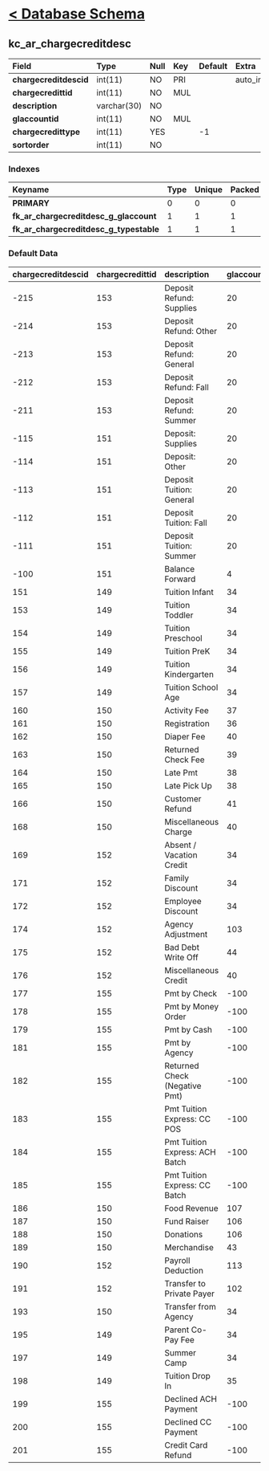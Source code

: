 # [< Database Schema](DatabaseSchema.md) #

## kc\_ar\_chargecreditdesc ##
| **Field** | Type | Null | Key | Default | Extra | Comment |
|:----------|:-----|:-----|:----|:--------|:------|:--------|
| **chargecreditdescid** | int(11) | NO   | PRI |         | auto\_increment |         |
| **chargecredittid** | int(11) | NO   | MUL |         |       |         |
| **description** | varchar(30) | NO   |     |         |       |         |
| **glaccountid** | int(11) | NO   | MUL |         |       |         |
| **chargecredittype** | int(11) | YES  |     | -1      |       |         |
| **sortorder** | int(11) | NO   |     |         |       |         |


### Indexes ###
| **Keyname** | Type | Unique | Packed | Column | Seq | Cardinality | Collation | Null | Comment |
|:------------|:-----|:-------|:-------|:-------|:----|:------------|:----------|:-----|:--------|
| **PRIMARY** | 0    | 0      | 0      | chargecreditdescid | 1   | 52          | A         | 0    | 0       |
| **fk\_ar\_chargecreditdesc\_g\_glaccount** | 1    | 1      | 1      | glaccountid | 1   |             | A         | 1    | 1       |
| **fk\_ar\_chargecreditdesc\_g\_typestable** | 1    | 1      | 1      | chargecredittid | 1   |             | A         | 1    | 1       |


### Default Data ###
| chargecreditdescid | chargecredittid | description | glaccountid | chargecredittype | sortorder |
|:-------------------|:----------------|:------------|:------------|:-----------------|:----------|
| -215               | 153             | Deposit Refund: Supplies | 20          | -1               | 4         |
| -214               | 153             | Deposit Refund: Other | 20          | -1               | 5         |
| -213               | 153             | Deposit Refund: General | 20          | -1               | 1         |
| -212               | 153             | Deposit Refund: Fall | 20          | -1               | 3         |
| -211               | 153             | Deposit Refund: Summer | 20          | -1               | 2         |
| -115               | 151             | Deposit: Supplies | 20          | 1                | 5         |
| -114               | 151             | Deposit: Other | 20          | 1                | 6         |
| -113               | 151             | Deposit Tuition: General | 20          | 1                | 2         |
| -112               | 151             | Deposit Tuition: Fall | 20          | 1                | 4         |
| -111               | 151             | Deposit Tuition: Summer | 20          | 1                | 3         |
| -100               | 151             | Balance Forward | 4           | 1                | 1         |
| 151                | 149             | Tuition Infant | 34          | 1                | 1         |
| 153                | 149             | Tuition Toddler | 34          | 1                | 3         |
| 154                | 149             | Tuition Preschool | 34          | 1                | 4         |
| 155                | 149             | Tuition PreK | 34          | 1                | 5         |
| 156                | 149             | Tuition Kindergarten | 34          | 1                | 6         |
| 157                | 149             | Tuition School Age | 34          | 1                | 7         |
| 160                | 150             | Activity Fee | 37          | 1                | 1         |
| 161                | 150             | Registration | 36          | 1                | 2         |
| 162                | 150             | Diaper Fee  | 40          | 1                | 3         |
| 163                | 150             | Returned Check Fee | 39          | 1                | 4         |
| 164                | 150             | Late Pmt    | 38          | 1                | 5         |
| 165                | 150             | Late Pick Up | 38          | 1                | 6         |
| 166                | 150             | Customer Refund | 41          | 1                | 7         |
| 168                | 150             | Miscellaneous Charge | 40          | 1                | 9         |
| 169                | 152             | Absent / Vacation Credit | 34          | -1               | 4         |
| 171                | 152             | Family Discount | 34          | -1               | 1         |
| 172                | 152             | Employee Discount | 34          | -1               | 2         |
| 174                | 152             | Agency Adjustment | 103         | -1               | 7         |
| 175                | 152             | Bad Debt Write Off | 44          | -1               | 9         |
| 176                | 152             | Miscellaneous Credit | 40          | -1               | 10        |
| 177                | 155             | Pmt by Check | -100        | -1               | 1         |
| 178                | 155             | Pmt by Money Order | -100        | -1               | 2         |
| 179                | 155             | Pmt by Cash | -100        | -1               | 3         |
| 181                | 155             | Pmt by Agency | -100        | -1               | 5         |
| 182                | 155             | Returned Check (Negative Pmt) | -100        | -1               | 6         |
| 183                | 155             | Pmt Tuition Express: CC POS | -100        | -1               | 9         |
| 184                | 155             | Pmt Tuition Express: ACH Batch | -100        | -1               | 7         |
| 185                | 155             | Pmt Tuition Express: CC Batch | -100        | -1               | 8         |
| 186                | 150             | Food Revenue | 107         | 1                | 10        |
| 187                | 150             | Fund Raiser | 106         | 1                | 11        |
| 188                | 150             | Donations   | 106         | 1                | 12        |
| 189                | 150             | Merchandise | 43          | 1                | 13        |
| 190                | 152             | Payroll Deduction | 113         | -1               | 3         |
| 191                | 152             | Transfer to Private Payer | 102         | -1               | 8         |
| 193                | 150             | Transfer from Agency | 34          | 1                | 14        |
| 195                | 149             | Parent Co-Pay Fee | 34          | 1                | 12        |
| 197                | 149             | Summer Camp | 34          | 1                | 10        |
| 198                | 149             | Tuition Drop In | 35          | 1                | 11        |
| 199                | 155             | Declined ACH Payment | -100        | -1               | 10        |
| 200                | 155             | Declined CC Payment | -100        | -1               | 11        |
| 201                | 155             | Credit Card Refund | -100        | -1               | 12        |